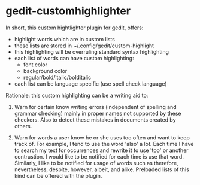 gedit-customhighlighter
=======================

In short, this custom hightlighter plugin for gedit, offers:
* highlight words which are in custom lists
* these lists are stored in ~/.config/gedit/custom-highlight
* this highlighting will be overruling standard syntax highlighting
* each list of words can have custom highlighting:
  * font color
  * background color
  * regular/bold/italic/bolditalic
* each list can be language specific (use spell check language)

Rationale: this custom highlighting can be a writing aid to:

1. Warn for certain know writing errors (independent of spelling and
grammar checking) mainly in proper names not supported by these
checkers. Also to detect these mistakes in documents created by others.

2. Warn for words a user know he or she uses too often and want to keep
track of. For example, I tend to use the word 'also' a lot. Each time I
have to search my text for occurrences and rewrite it to use 'too' or
another contrustion. I would like to be notified for each time is use
that word. Similarly, I like to be notified for usage of words such as
therefore, nevertheless, despite, however, albeit, and alike. Preloaded
lists of this kind can be offered with the plugin.
